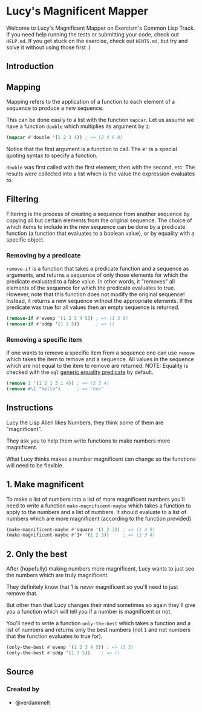 # Lucy's Magnificent Mapper

Welcome to Lucy's Magnificent Mapper on Exercism's Common Lisp Track.
If you need help running the tests or submitting your code, check out `HELP.md`.
If you get stuck on the exercise, check out `HINTS.md`, but try and solve it without using those first :)

## Introduction

## Mapping

Mapping refers to the application of a function to each element of a sequence to produce a new sequence.

This can be done easily to a list with the function `mapcar`.
Let us assume we have a function `double` which multiplies its argument by `2`:

```lisp
(mapcar #'double '(1 2 3 4)) ; => (2 4 6 8)
```

Notice that the first argument is a function to call. The `#'` is a special quoting syntax to specify a function.

`double` was first called with the first element, then with the second, etc.
The results were collected into a list which is the value the expression evaluates to.

## Filtering

Filtering is the process of creating a sequence from another sequence by copying all but certain elements from the original sequence.
The choice of which items to include in the new sequence can be done by a predicate function (a function that evaluates to a boolean value), or by equality with a specific object.

### Removing by a predicate

`remove-if` is a function that takes a predicate function and a sequence as arguments, and returns a sequence of only those elements for which the predicate evaluated to a false value.
In other words, it "removes" all elements of the sequence for which the predicate evaluates to true. However, note that this function does not modify the original sequence! 
Instead, it returns a new sequence without the appropriate elements. If the predicate was true for all values then an empty sequence is returned.

```lisp
(remove-if #'evenp '(1 2 3 4 5)) ; => (1 3 5)
(remove-if #'oddp '(1 3 5))      ; => ()
```

### Removing a specific item

If one wants to remove a specific item from a sequence one can use `remove` which takes the item to remove and a sequence.
All values in the sequence which are not equal to the item to remove are returned.
NOTE: Equality is checked with the `eql` [generic equality predicate][concept-equality] by default.

```lisp
(remove 1 '(1 2 1 3 1 4)) ; => (2 3 4)
(remove #\l "hello")      ; => "heo"
```

[concept-equality]: /tracks/common-lisp/concepts/equality

## Instructions

Lucy the Lisp Alien likes Numbers, they think some of them are "magnificent".

They ask you to help them write functions to make numbers more magnificent.

What Lucy thinks makes a number magnificent can change so the functions will need to be flexible.

## 1. Make magnificent

To make a list of numbers into a list of more magnificent numbers you'll need to write a function `make-magnificent-maybe` which takes a function to apply to the numbers and a list of numbers.
It should evaluate to a list of numbers which are more magnificent (according to the function provided)

```lisp
(make-magnificent-maybe #'square '(1 2 3)) ; => (1 4 9)
(make-magnificent-maybe #'1+ '(1 2 3))     ; => (2 3 4)
```

## 2. Only the best

After (hopefully) making numbers more magnificent, Lucy wants to just see the numbers which are truly magnificent.

They definitely know that 1 is *never* magnificent so you'll need to just remove that.

But other than that Lucy changes their mind sometimes so again they'll give you a function which will tell you if a number is magnificent or not.

You'll need to write a function `only-the-best` which takes a function and a list of numbers and returns only the best numbers (not `1` and not numbers that the function evaluates to true for).

```lisp
(only-the-best #'evenp '(1 2 3 4 5)) ; => (3 5)
(only-the-best #'oddp '(1 3 5))    ; => ()
```

## Source

### Created by

- @verdammelt